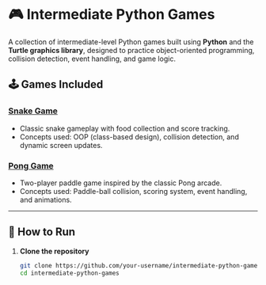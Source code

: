 # 🎮 Intermediate Python Games  

A collection of intermediate-level Python games built using **Python** and the **Turtle graphics library**, designed to practice object-oriented programming, collision detection, event handling, and game logic.  

## 🕹️ Games Included  
### [Snake Game](./snake_game)  
   - Classic snake gameplay with food collection and score tracking.  
   - Concepts used: OOP (class-based design), collision detection, and dynamic screen updates.  

### [Pong Game](./pong_game) 
   - Two-player paddle game inspired by the classic Pong arcade.  
   - Concepts used: Paddle-ball collision, scoring system, event handling, and animations.  

---


## 🚀 How to Run  
1. **Clone the repository**  
   ```bash
   git clone https://github.com/your-username/intermediate-python-games.git
   cd intermediate-python-games
